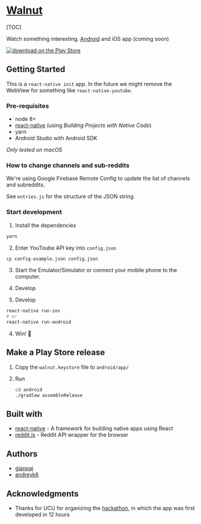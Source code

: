 # [Walnut](walnut.tv)

[TOC]

Watch something interesting.
[Android](https://play.google.com/store/apps/details?id=com.walnut.tv) and iOS app (coming soon)

[![download on the Play Store](https://thumbs.gfycat.com/UnnaturalHorribleCrossbill-size_restricted.gif)](https://play.google.com/store/apps/details?id=com.walnut.tv)

## Getting Started

This is a `react-native init` app. In the future we might remove the WebView for something like `react-native-youtube`.

### Pre-requisites

- node 8+
- [react-native](https://facebook.github.io/react-native/docs/getting-started.html) (using _Building Projects with Native Code_)
- yarn
- Android Studio with Android SDK

_Only tested on macOS_

### How to change channels and sub-reddits

We're using Google Firebase Remote Config to update the list of channels and subreddits.

See `entries.js` for the structure of the JSON string.

### Start development

1. Install the dependencies

```bash
yarn
```

2. Enter YouToube API key into `config.json`

```bash
cp config-example.json config.json
```

3. Start the Emulator/Simulator or connect your mobile phone to the computer.

4. Develop

3. Develop

```bash
react-native run-ios
# or
react-native run-android
```

4. Win! :tada:

## Make a Play Store release

1. Copy the `walnut.keystore` file to `android/app/`
2. Run

   ```bash
   cd android
   ./gradlew assembleRelease
   ```

## Built with

- [react-native](https://facebook.github.io/react-native/) - A framework for building native apps using React
- [reddit.js](https://github.com/sahilm/reddit.js) - Reddit API wrapper for the browser

## Authors

- [gianpaj](https://github.com/gianpaj)
- [andreyk6](https://github.com/andreyk6)

<!-- ## License

This project is licensed under the MIT License - see the [LICENSE.md](LICENSE.md) file for details -->

## Acknowledgments

- Thanks for UCU for organizing the [hackathon](https://www.facebook.com/events/271103630179568/), in which the app was first developed in 12 hours
